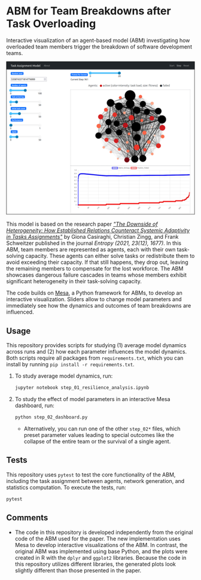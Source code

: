 # ABM for Team Breakdowns after Task Overloading

Interactive visualization of an agent-based model (ABM) investigating how overloaded team members trigger the breakdown of software development teams.

![ABM dashboard with sliders, ](docs/dashboard.png)

This model is based on the research paper [*"The Downside of Heterogeneity: How Established Relations Counteract Systemic Adaptivity in Tasks Assignments"*](https://www.mdpi.com/1099-4300/23/12/1677) by Giona Casiraghi, Christian Zingg, and Frank Schweitzer published in the journal *Entropy (2021, 23(12), 1677)*.
In this ABM, team members are represented as agents, each with their own task-solving capacity.
These agents can either solve tasks or redistribute them to avoid exceeding their capacity.
If that still happens, they drop out, leaving the remaining members to compensate for the lost workforce.
The ABM showcases dangerous failure cascades in teams whose members exhibit significant heterogeneity in their task-solving capacity.


The code builds on [Mesa](https://mesa.readthedocs.io/en/stable/), a Python framework for ABMs, to develop an interactive visualization.
Sliders allow to change model parameters and immediately see how the dynamics and outcomes of team breakdowns are influenced.


## Usage

This repository provides scripts for studying (1) average model dynamics across runs and (2) how each parameter influences the model dynamics.
Both scripts require all packages from `requirements.txt`, which you can install by running `pip install -r requirements.txt`.

1. To study average model dynamics, run:
    ```bash
    jupyter notebook step_01_resilience_analysis.ipynb
    ```

2. To study the effect of model parameters in an interactive Mesa dashboard, run:
    ```bash
    python step_02_dashboard.py
    ```
    - Alternatively, you can run one of the other `step_02*` files, which preset parameter values leading to special outcomes like the collapse of the entire team or the survival of a single agent.


## Tests

This repository uses `pytest` to test the core functionality of the ABM, including the task assignment between agents, network generation, and statistics computation.
To execute the tests, run:
```bash
pytest
```


## Comments

- The code in this repository is developed independently from the original code of the ABM used for the paper.
    The new implementation uses Mesa to develop interactive visualizations of the ABM.
    In contrast, the original ABM was implemented using base Python, and the plots were created in R with the `dplyr` and `ggplot2` libraries.
    Because the code in this repository utilizes different libraries, the generated plots look slightly different than those presented in the paper.
